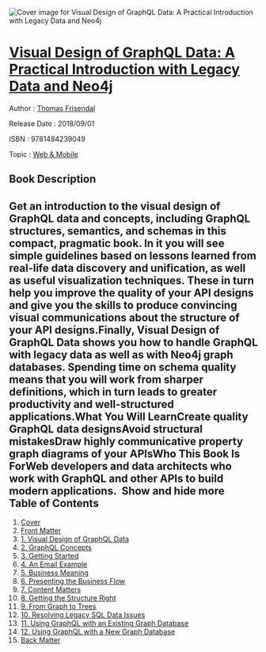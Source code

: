 ![Cover image for Visual Design of GraphQL Data: A Practical Introduction with Legacy Data and Neo4j](https://imgdetail.ebookreading.net/cover/cover/web_mobile/EB9781484239049.jpg)

[Visual Design of GraphQL Data: A Practical Introduction with Legacy Data and Neo4j](https://ebookreading.net/view/book/Visual+Design+of+GraphQL+Data%3A+A+Practical+Introduction+with+Legacy+Data+and+Neo4j-EB9781484239049_1.html "Visual Design of GraphQL Data: A Practical Introduction with Legacy Data and Neo4j")
====================================================================================================================

Author : [Thomas Frisendal](https://ebookreading.net/search/author/Thomas+Frisendal)

Release Date : 2018/09/01

ISBN : 9781484239049

Topic : [Web & Mobile](https://ebookreading.net/search/category/web-mobile)

Book Description
-----------------

 Get an introduction to the visual design of GraphQL data and concepts, including GraphQL structures, semantics, and schemas in this compact, pragmatic book. In it you will see simple guidelines based on lessons learned from real-life data discovery and unification, as well as useful visualization techniques. These in turn help you improve the quality of your API designs and give you the skills to produce convincing visual communications about the structure of your API designs.Finally, Visual Design of GraphQL Data shows you how to handle GraphQL with legacy data as well as with Neo4j graph databases. Spending time on schema quality means that you will work from sharper definitions, which in turn leads to greater productivity and well-structured applications.What You Will LearnCreate quality GraphQL data designsAvoid structural mistakesDraw highly communicative property graph diagrams of your APIsWho This Book Is ForWeb developers and data architects who work with GraphQL and other APIs to build modern applications.         Show and hide more                
Table of Contents
-----------------

1. [Cover](https://ebookreading.net/view/book/Visual+Design+of+GraphQL+Data%3A+A+Practical+Introduction+with+Legacy+Data+and+Neo4j-EB9781484239049_1.html)
1. [Front Matter](https://ebookreading.net/view/book/Visual+Design+of+GraphQL+Data%3A+A+Practical+Introduction+with+Legacy+Data+and+Neo4j-EB9781484239049_2.html)
1. [1. Visual Design of GraphQL Data](https://ebookreading.net/view/book/Visual+Design+of+GraphQL+Data%3A+A+Practical+Introduction+with+Legacy+Data+and+Neo4j-EB9781484239049_3.html)
1. [2. GraphQL Concepts](https://ebookreading.net/view/book/Visual+Design+of+GraphQL+Data%3A+A+Practical+Introduction+with+Legacy+Data+and+Neo4j-EB9781484239049_4.html)
1. [3. Getting Started](https://ebookreading.net/view/book/Visual+Design+of+GraphQL+Data%3A+A+Practical+Introduction+with+Legacy+Data+and+Neo4j-EB9781484239049_5.html)
1. [4. An Email Example](https://ebookreading.net/view/book/Visual+Design+of+GraphQL+Data%3A+A+Practical+Introduction+with+Legacy+Data+and+Neo4j-EB9781484239049_6.html)
1. [5. Business Meaning](https://ebookreading.net/view/book/Visual+Design+of+GraphQL+Data%3A+A+Practical+Introduction+with+Legacy+Data+and+Neo4j-EB9781484239049_7.html)
1. [6. Presenting the Business Flow](https://ebookreading.net/view/book/Visual+Design+of+GraphQL+Data%3A+A+Practical+Introduction+with+Legacy+Data+and+Neo4j-EB9781484239049_8.html)
1. [7. Content Matters](https://ebookreading.net/view/book/Visual+Design+of+GraphQL+Data%3A+A+Practical+Introduction+with+Legacy+Data+and+Neo4j-EB9781484239049_9.html)
1. [8. Getting the Structure Right](https://ebookreading.net/view/book/Visual+Design+of+GraphQL+Data%3A+A+Practical+Introduction+with+Legacy+Data+and+Neo4j-EB9781484239049_10.html)
1. [9. From Graph to Trees](https://ebookreading.net/view/book/Visual+Design+of+GraphQL+Data%3A+A+Practical+Introduction+with+Legacy+Data+and+Neo4j-EB9781484239049_11.html)
1. [10. Resolving Legacy SQL Data Issues](https://ebookreading.net/view/book/Visual+Design+of+GraphQL+Data%3A+A+Practical+Introduction+with+Legacy+Data+and+Neo4j-EB9781484239049_12.html)
1. [11. Using GraphQL with an Existing Graph Database](https://ebookreading.net/view/book/Visual+Design+of+GraphQL+Data%3A+A+Practical+Introduction+with+Legacy+Data+and+Neo4j-EB9781484239049_13.html)
1. [12. Using GraphQL with a New Graph Database](https://ebookreading.net/view/book/Visual+Design+of+GraphQL+Data%3A+A+Practical+Introduction+with+Legacy+Data+and+Neo4j-EB9781484239049_14.html)
1. [Back Matter](https://ebookreading.net/view/book/Visual+Design+of+GraphQL+Data%3A+A+Practical+Introduction+with+Legacy+Data+and+Neo4j-EB9781484239049_15.html)
